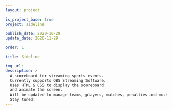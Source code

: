 ```yaml
---
layout: project

is_project_base: true
project: sideline

publish_date: 2020-10-29
update_date: 2020-11-29

order: 1

title: Sideline

img_url: 
description: >
  A scoreboard for streaming sports events.
  Currently supports OBS Streaming Software.
  Uses HTML & CSS to display the scoreboard
  and animate the screen.
  Will be updated to manage teams, players, matches, penalties and much more!
  Stay tuned!
---
```

